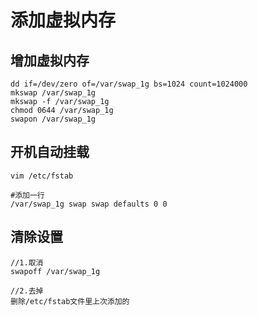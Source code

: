 添加虚拟内存
==========

##  增加虚拟内存
```
dd if=/dev/zero of=/var/swap_1g bs=1024 count=1024000
mkswap /var/swap_1g
mkswap -f /var/swap_1g
chmod 0644 /var/swap_1g
swapon /var/swap_1g
```

## 开机自动挂载
```
vim /etc/fstab 

#添加一行
/var/swap_1g swap swap defaults 0 0
```

## 清除设置
```
//1.取消
swapoff /var/swap_1g

//2.去掉
删除/etc/fstab文件里上次添加的
```